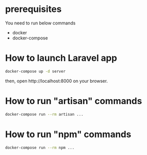 # prerequisites

You need to run below commands

- docker
- docker-compose

# How to launch Laravel app

```sh
docker-compose up -d server
```

then, open http://localhost:8000 on your browser.

# How to run "artisan" commands

```sh
docker-compose run --rm artisan ...
```

# How to run "npm" commands

```sh
docker-compose run --rm npm ...
```
